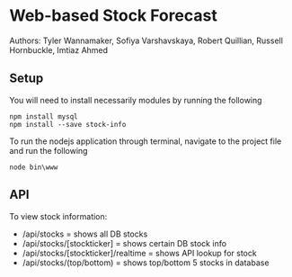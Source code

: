 # Web-based Stock Forecast

Authors: Tyler Wannamaker, Sofiya Varshavskaya, Robert Quillian, Russell Hornbuckle, Imtiaz Ahmed

## Setup
You will need to install necessarily modules by running the following
```
npm install mysql
npm install --save stock-info
```

To run the nodejs application through terminal, navigate to the project file and run the following
```
node bin\www
```

## API

To view stock information:
- /api/stocks = shows all DB stocks
- /api/stocks/[stockticker] = shows certain DB stock info
- /api/stocks/[stockticker]/realtime = shows API lookup for stock
- /api/stocks/(top/bottom) = shows top/bottom 5 stocks in database
